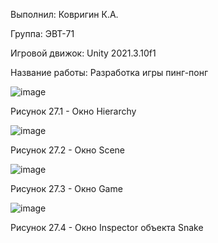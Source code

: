 Выполнил: Ковригин К.А.

Группа: ЭВТ-71

Игровой движок: Unity 2021.3.10f1

Название работы: Разработка игры пинг-понг

![image](https://user-images.githubusercontent.com/119486614/205444270-dfc36018-2f08-4887-a5e1-4b872d8beb7c.png)

Рисунок 27.1 - Окно Hierarchy

![image](https://user-images.githubusercontent.com/119486614/205444275-ef23c6aa-6f07-4d3e-8071-6ad8e6fd211c.png)

Рисунок 27.2 - Окно Scene

![image](https://user-images.githubusercontent.com/119486614/205444300-8052e051-0c1f-4cbe-be1f-f743ed98f3a2.png)

Рисунок 27.3 - Окно Game

![image](https://user-images.githubusercontent.com/119486614/205444308-ed7a3a3e-1319-4f77-8a04-6c701c216773.png)

Рисунок 27.4 - Окно Inspector объекта Snake
